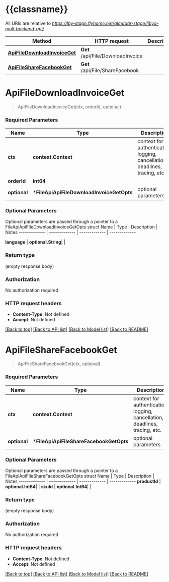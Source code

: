 # {{classname}}

All URIs are relative to *https://lby-stage.flyhome.net/almadar-stage/libya-mall-backend-api/*

Method | HTTP request | Description
------------- | ------------- | -------------
[**ApiFileDownloadInvoiceGet**](FileApi.md#ApiFileDownloadInvoiceGet) | **Get** /api/File/DownloadInvoice | 
[**ApiFileShareFacebookGet**](FileApi.md#ApiFileShareFacebookGet) | **Get** /api/File/ShareFacebook | 

# **ApiFileDownloadInvoiceGet**
> ApiFileDownloadInvoiceGet(ctx, orderId, optional)


### Required Parameters

Name | Type | Description  | Notes
------------- | ------------- | ------------- | -------------
 **ctx** | **context.Context** | context for authentication, logging, cancellation, deadlines, tracing, etc.
  **orderId** | **int64**|  | 
 **optional** | ***FileApiApiFileDownloadInvoiceGetOpts** | optional parameters | nil if no parameters

### Optional Parameters
Optional parameters are passed through a pointer to a FileApiApiFileDownloadInvoiceGetOpts struct
Name | Type | Description  | Notes
------------- | ------------- | ------------- | -------------

 **language** | **optional.String**|  | 

### Return type

 (empty response body)

### Authorization

No authorization required

### HTTP request headers

 - **Content-Type**: Not defined
 - **Accept**: Not defined

[[Back to top]](#) [[Back to API list]](../README.md#documentation-for-api-endpoints) [[Back to Model list]](../README.md#documentation-for-models) [[Back to README]](../README.md)

# **ApiFileShareFacebookGet**
> ApiFileShareFacebookGet(ctx, optional)


### Required Parameters

Name | Type | Description  | Notes
------------- | ------------- | ------------- | -------------
 **ctx** | **context.Context** | context for authentication, logging, cancellation, deadlines, tracing, etc.
 **optional** | ***FileApiApiFileShareFacebookGetOpts** | optional parameters | nil if no parameters

### Optional Parameters
Optional parameters are passed through a pointer to a FileApiApiFileShareFacebookGetOpts struct
Name | Type | Description  | Notes
------------- | ------------- | ------------- | -------------
 **productId** | **optional.Int64**|  | 
 **skuId** | **optional.Int64**|  | 

### Return type

 (empty response body)

### Authorization

No authorization required

### HTTP request headers

 - **Content-Type**: Not defined
 - **Accept**: Not defined

[[Back to top]](#) [[Back to API list]](../README.md#documentation-for-api-endpoints) [[Back to Model list]](../README.md#documentation-for-models) [[Back to README]](../README.md)


